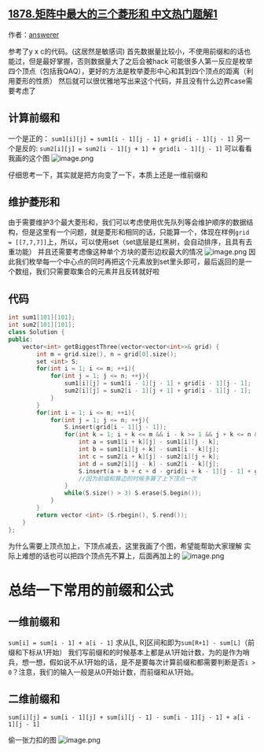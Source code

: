## [1878.矩阵中最大的三个菱形和 中文热门题解1](https://leetcode.cn/problems/get-biggest-three-rhombus-sums-in-a-grid/solutions/100000/c-qian-zhui-he-mo-ni-by-answerer-r534)

作者：[answerer](https://leetcode.cn/u/answerer)

参考了y x c的代码。(这居然是敏感词)
首先数据量比较小，不使用前缀和的话也能过，但是最好掌握，否则数据量大了之后会被hack
可能很多人第一反应是枚举四个顶点（包括我QAQ），更好的方法是枚举菱形中心和其到四个顶点的距离（利用菱形的性质）
然后就可以很优雅地写出来这个代码，并且没有什么边界case需要考虑了

## 计算前缀和
一个是正的： `sum1[i][j] = sum1[i - 1][j - 1] + grid[i - 1][j - 1]`
另一个是反的: `sum2[i][j] = sum2[i - 1][j + 1] + grid[i - 1][j - 1]`
可以看看我画的这个图
![image.png](https://pic.leetcode-cn.com/1622616931-FnbgAz-image.png)


仔细思考一下，其实就是把方向变了一下，本质上还是一维前缀和
## 维护菱形和
由于需要维护3个最大菱形和，我们可以考虑使用优先队列等会维护顺序的数据结构，但是这里有一个问题，就是菱形和相同的话，只能算一个，体现在样例`grid = [[7,7,7]]`上，所以，可以使用set（set底层是红黑树，会自动排序，且具有去重功能）
并且还需要考虑像这种单个方块的菱形边权最大的情况
![image.png](https://pic.leetcode-cn.com/1622442484-hXTflJ-image.png)
因此我们枚举每一个中心点的同时再把这个元素放到set里头即可，最后返回的是一个数组，我们只需要取集合的元素并且反转就好啦

## 代码
```cpp
int sum1[101][101];
int sum2[101][101];
class Solution {
public:
    vector<int> getBiggestThree(vector<vector<int>>& grid) {
        int m = grid.size(), n = grid[0].size();
        set <int> S;
        for(int i = 1; i <= m; ++i){
            for(int j = 1; j <= n; ++j){
                sum1[i][j] = sum1[i - 1][j - 1] + grid[i - 1][j - 1];  //维护正对角线方向前缀和
                sum2[i][j] = sum2[i - 1][j + 1] + grid[i - 1][j - 1];  //维护副对角线方向前缀和
            }
        }
        for(int i = 1; i <= m; ++i){
            for(int j = 1; j <= n; ++j){
                S.insert(grid[i - 1][j - 1]);
                for(int k = 1; i + k <= m && i - k >= 1 && j + k <= n && j - k >= 1; ++k){
                    int a = sum1[i + k][j] - sum1[i][j - k];
                    int b = sum1[i][j + k] - sum1[i - k][j];
                    int c = sum2[i + k][j] - sum2[i][j + k];
                    int d = sum2[i][j - k] - sum2[i - k][j];
                    S.insert(a + b + c + d - grid[i + k - 1][j - 1] + grid[i - k - 1][j - 1]);
                    //因为前缀和算边的时候多算了上下顶点一次
                }
                while(S.size() > 3) S.erase(S.begin());
            }
        }
        return vector <int> (S.rbegin(), S.rend());
    }
};
```
为什么需要上顶点加上，下顶点减去，这里我画了个图，希望能帮助大家理解
实际上难想的话也可以把四个顶点先不算上，后面再加上的
![image.png](https://pic.leetcode-cn.com/1622616545-FpdDNx-image.png)


# 总结一下常用的前缀和公式

## 一维前缀和
`sum[i] = sum[i - 1] + a[i - 1]`
求从[L, R]区间和即为`sum[R+1] - sum[L]`（前缀和下标从1开始）
我们写前缀和的时候基本上都是从1开始计数，为的是作为哨兵，想一想，假如说不从1开始的话，是不是要每次计算前缀和都需要判断是否`i > 0`？注意，我们的输入一般是从0开始计数，而前缀和从1开始。

## 二维前缀和

`sum[i][j] = sum[i - 1][j] + sum[i][j - 1] - sum[i - 1][j - 1] + a[i - 1][j - 1]`

偷一张力扣的图
![image.png](https://pic.leetcode-cn.com/1622453222-dJYGGB-image.png)


